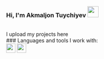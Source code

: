 ### Hi, I'm Akmaljon Tuychiyev <img src="https://media3.giphy.com/media/gM5qFksULw54NMWyry/giphy.gif?cid=790b76112fbff37646d7dfff5ff600ddd3cfba3ccc5d4b96&rid=giphy.gif&ct=s" width="30px">
<br/>
I upload my projects here
<br/>
### Languages and tools I work with:
<br/>
<code><img src="[https://upload.wikimedia.org/wikipedia/commons/thumb/9/9a/Laravel.svg/1969px-Laravel.svg.png](https://thumbnail.imgbin.com/19/0/5/imgbin-php-logo-programmer-computer-software-it-sticker-2je0BYPdaXCjb815EJmDg55BU_t.jpg)" height="25px"></code>
<code><img src="https://upload.wikimedia.org/wikipedia/commons/thumb/9/9a/Laravel.svg/1969px-Laravel.svg.png" height="25px"></code>
